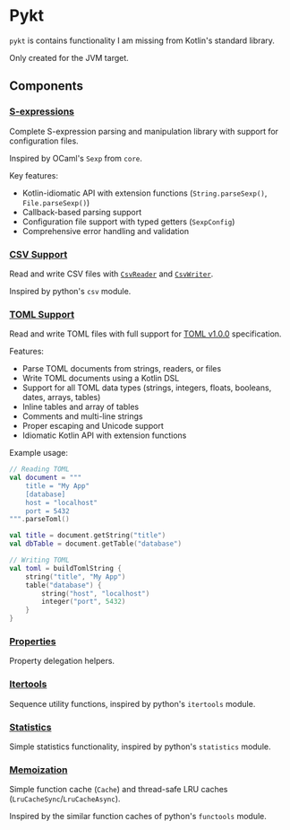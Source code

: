 Pykt
====

`pykt` is contains functionality I am missing from Kotlin's standard library.

Only created for the JVM target.

## Components

### [S-expressions](src/main/kotlin/dev/hirth/pykt/sexp)

Complete S-expression parsing and manipulation library with support for configuration files.

Inspired by OCaml's `Sexp` from `core`.

Key features:
- Kotlin-idiomatic API with extension functions (`String.parseSexp()`, `File.parseSexp()`)
- Callback-based parsing support
- Configuration file support with typed getters (`SexpConfig`)
- Comprehensive error handling and validation

### [CSV Support](src/main/kotlin/dev/hirth/pykt/csv)

Read and write CSV files with [`CsvReader`](src/main/kotlin/dev/hirth/pykt/csv/CsvReader.kt) and [`CsvWriter`](src/main/kotlin/dev/hirth/pykt/csv/CsvWriter.kt).

Inspired by python's `csv` module.

### [TOML Support](src/main/kotlin/dev/hirth/pykt/toml)

Read and write TOML files with full support for [TOML v1.0.0](https://toml.io/en/v1.0.0) specification.

Features:
- Parse TOML documents from strings, readers, or files
- Write TOML documents using a Kotlin DSL
- Support for all TOML data types (strings, integers, floats, booleans, dates, arrays, tables)
- Inline tables and array of tables
- Comments and multi-line strings
- Proper escaping and Unicode support
- Idiomatic Kotlin API with extension functions

Example usage:
```kotlin
// Reading TOML
val document = """
    title = "My App"
    [database]
    host = "localhost"
    port = 5432
""".parseToml()

val title = document.getString("title")
val dbTable = document.getTable("database")

// Writing TOML
val toml = buildTomlString {
    string("title", "My App")
    table("database") {
        string("host", "localhost")
        integer("port", 5432)
    }
}
```

### [Properties](src/main/kotlin/dev/hirth/pykt/properties)

Property delegation helpers.

### [Itertools](src/main/kotlin/dev/hirth/pykt/itertools)

Sequence utility functions, inspired by python's `itertools` module.

### [Statistics](src/main/kotlin/dev/hirth/pykt/statistics)

Simple statistics functionality, inspired by python's `statistics` module.

### [Memoization](src/main/kotlin/dev/hirth/pykt/Cache.kt)

Simple function cache (`Cache`) and thread-safe LRU caches (`LruCacheSync`/`LruCacheAsync`).

Inspired by the similar function caches of python's `functools` module.

